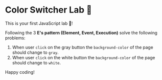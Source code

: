 # Color Switcher Lab 🧪

This is your first JavaScript lab 🚀!

Following the 3 **E's pattern (Element, Event, Execution)** solve the following problems:

1. When user `click` on the gray button the `background-color` of the page should change to `gray`.
2. When user `click` on the white button the `background-color` of the page should change to `white`.

Happy coding!
